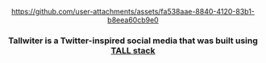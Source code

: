 <div align="center" style=" height: 100vh">

https://github.com/user-attachments/assets/fa538aae-8840-4120-83b1-b8eea60cb9e0


<h3>Tallwiter is a Twitter-inspired social media that was built using <a href='https://tallstack.dev'>TALL stack</a></h3>

</div>

## Features

| Feature | Coded | Description |
| --- | --- | --- |
| Create User | ✅ | Allows a new user to create an account |
| Edit User Name/Description | ✅ | Enables the user to update their name or bio |
| Edit User Image/Banner Photo | ✅ | Allows the user to change their profile picture or banner image |
| Log In | ✅ | Authenticates the user to access their account |
| Log Out | ✅ | Logs the user out of their account |
| Delete User | ✅ | Permanently removes the user's account and data |
| Show Posts | ✅ | Displays a feed of general posts |
| Show User Posts | ✅ | Displays all posts made by a specific user |
| Show Followed Users' Posts | ✅ | Shows posts from users that the current user follows |
| Create Post | ✅ | Allows the user to create and share a new post |
| Delete Post | ✅ | Enables the user to delete their own post |
| Like Post | ✅ | Allows the user to like a post |
| Show Comments | ✅ | Displays all comments under a post |
| Comment on Post | ✅ | Enables the user to add a comment to a post |
| Like Comment | ✅ | Allows the user to like a comment |
| Delete Comment | ✅ | Allows the user to delete their own comment |
| Show Hyped Post of the Day | ✅ | Highlights a popular or trending post for the day |
| Show "How to Follow" | ✅ | Provides guidance on following other users |
| Show Notifications | ✅ | Displays notifications related to user activity |
| Show Bookmarked Posts | ✅ | Shows all posts that the user has bookmarked |
| Add Bookmark | ✅ | Allows the user to bookmark a post for later viewing |
| Remove Bookmark | ✅ | Allows the user to remove a bookmark from a post |
| Follow User | ✅ | Enables the user to follow another user |
| Unfollow User | ✅ | Allows the user to unfollow a previously followed user |

<h2>🛠 Technologies</h2>

<li><a href="https://github.com/firebase/php-jwt">Laravel</a></li>
<li><a href="https://packagist.org/packages/ramsey/uuid">Livewire</a></li>
<li><a href="https://www.mysql.com/">Alpine.js</a></li>
<li><a href="https://www.doctrine-project.org/projects/doctrine-orm/en/2.15/index.html">Taillwind.css</a></li>
<li><a href="https://tallstackui.com">TallStackUI</a></li>
<li><a href="https://www.mysql.com/">MySQL</a></li>
<li><a href="https://www.cloudflare.com/pt-br/">Cloudflare</a></li>
<li><a href="https://blade-ui-kit.com">Blade UI Kit</a></li>
